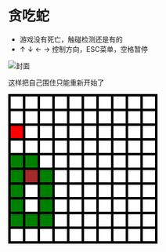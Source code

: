 # 贪吃蛇

* 游戏没有死亡，触碰检测还是有的
* ↑ ↓ ← → 控制方向，ESC菜单，空格暂停

![封面](https://i2.hdslb.com/bfs/archive/f94eca8238489e979ec1a4d1d808f5895dfb0d3f.jpg)

这样把自己围住只能重新开始了

![img1.png](md_data/img.png)